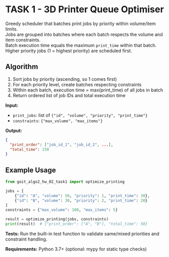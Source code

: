 # TASK 1 - 3D Printer Queue Optimiser

Greedy scheduler that batches print jobs by priority within volume/item limits.  
Jobs are grouped into batches where each batch respects the volume and item constraints.  
Batch execution time equals the maximum `print_time` within that batch.  
Higher priority jobs (1 = highest priority) are scheduled first.

## Algorithm

1. Sort jobs by priority (ascending, so 1 comes first)
2. For each priority level, create batches respecting constraints
3. Within each batch, execution time = max(print_time) of all jobs in batch
4. Return ordered list of job IDs and total execution time

**Input:**

- `print_jobs`: list of `{"id", "volume", "priority", "print_time"}`
- `constraints`: `{"max_volume", "max_items"}`

**Output:**

```json
{
  "print_order": ["job_id_1", "job_id_2", ...],
  "total_time": 150
}
```

## Example Usage

```python
from goit_algo2_hw_02_task1 import optimize_printing

jobs = [
    {"id": "A", "volume": 50, "priority": 1, "print_time": 30},
    {"id": "B", "volume": 30, "priority": 2, "print_time": 20}
]
constraints = {"max_volume": 100, "max_items": 5}

result = optimize_printing(jobs, constraints)
print(result)  # {"print_order": ["A", "B"], "total_time": 50}
```

**Tests:**
Run the built-in test function to validate same/mixed priorities and constraint handling.

**Requirements:** Python 3.7+ (optional: mypy for static type checks)
